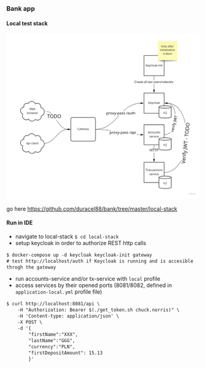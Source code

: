 ### Bank app
#### Local test stack
![diagram](https://github.com/duracel88/bank/blob/master/bank-diagram.0.1.jpg?raw=true)

go here https://github.com/duracel88/bank/tree/master/local-stack
#### Run in IDE
- navigate to local-stack `$ cd local-stack` 
- setup keycloak in order to authorize REST http calls
```
$ docker-compose up -d keycloak keycloak-init gateway
# test http://localhost/auth if Keycloak is running and is accesible throgh the gateway 
```
- run accounts-service and/or tx-service with `local` profile
- access services by their opened ports (8081/8082, defined in `application-local.yml` profile file)
```
$ curl http://localhost:8081/api \
    -H "Authorization: Bearer $(./get_token.sh chuck.norris)" \
    -H 'Content-type: application/json' \
    -X POST \
    -d '{
        "firstName":"XXX", 
        "lastName":"GGG", 
        "currency":"PLN", 
        "firstDepositAmount": 15.13
        }'
```
